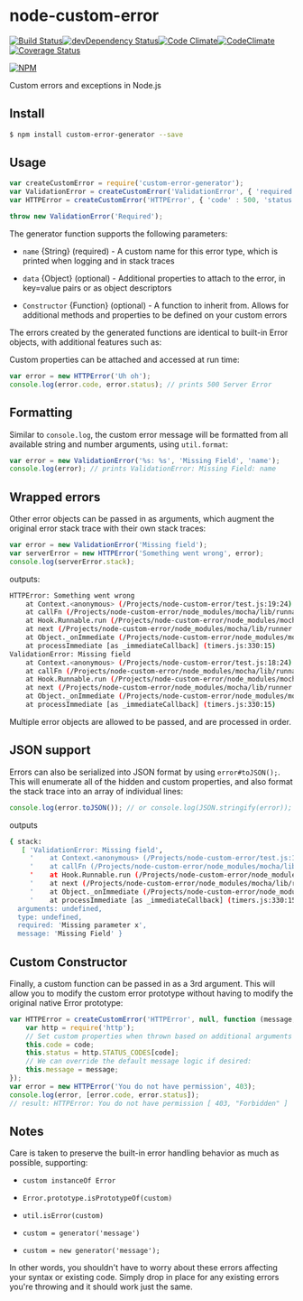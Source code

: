 node-custom-error
===================
[![Build Status](https://travis-ci.org/jproulx/node-custom-error.svg?branch=master)](https://travis-ci.org/jproulx/node-custom-error)[![devDependency Status](https://david-dm.org/jproulx/node-custom-error/dev-status.svg)](https://david-dm.org/jproulx/node-custom-error#info=devDependencies)[![Code Climate](https://codeclimate.com/github/jproulx/node-custom-error.png)](https://codeclimate.com/github/jproulx/node-custom-error)[![CodeClimate](https://codeclimate.com/github/jproulx/node-custom-error/coverage.png)](https://codeclimate.com/github/jproulx/node-custom-error)[![Coverage Status](https://coveralls.io/repos/jproulx/node-custom-error/badge.png?branch=master)](https://coveralls.io/r/jproulx/node-custom-error?branch=master)

[![NPM](https://nodei.co/npm/custom-error-generator.png)](https://nodei.co/npm/custom-error-generator/)

Custom errors and exceptions in Node.js

## Install

```bash
$ npm install custom-error-generator --save
```

## Usage

```javascript
var createCustomError = require('custom-error-generator');
var ValidationError = createCustomError('ValidationError', { 'required', 'Missing parameter x' }, TypeError);
var HTTPError = createCustomError('HTTPError', { 'code' : 500, 'status' : 'Server Error' });

throw new ValidationError('Required');
```

The generator function supports the following parameters:

* `name` {String} (required) - A custom name for this error type, which is printed when logging and in stack traces

* `data` {Object} (optional) - Additional properties to attach to the error, in key=value pairs or as object descriptors

* `Constructor` {Function} (optional) - A function to inherit from. Allows for additional methods and properties to be defined on your custom errors

The errors created by the generated functions are identical to built-in Error objects, with additional features such as:

Custom properties can be attached and accessed at run time:
```javascript
var error = new HTTPError('Uh oh');
console.log(error.code, error.status); // prints 500 Server Error
```

## Formatting

Similar to `console.log`, the custom error message will be formatted from all available string and number arguments, using `util.format`:
```javascript
var error = new ValidationError('%s: %s', 'Missing Field', 'name');
console.log(error); // prints ValidationError: Missing Field: name
```

## Wrapped errors

Other error objects can be passed in as arguments, which augment the original error stack trace with their own stack traces:
```javascript
var error = new ValidationError('Missing field');
var serverError = new HTTPError('Something went wrong', error);
console.log(serverError.stack);
```
outputs:
```bash
HTTPError: Something went wrong
    at Context.<anonymous> (/Projects/node-custom-error/test.js:19:24)
    at callFn (/Projects/node-custom-error/node_modules/mocha/lib/runnable.js:223:21)
    at Hook.Runnable.run (/Projects/node-custom-error/node_modules/mocha/lib/runnable.js:216:7)
    at next (/Projects/node-custom-error/node_modules/mocha/lib/runner.js:259:10)
    at Object._onImmediate (/Projects/node-custom-error/node_modules/mocha/lib/runner.js:276:5)
    at processImmediate [as _immediateCallback] (timers.js:330:15)
ValidationError: Missing field
    at Context.<anonymous> (/Projects/node-custom-error/test.js:18:24)
    at callFn (/Projects/node-custom-error/node_modules/mocha/lib/runnable.js:223:21)
    at Hook.Runnable.run (/Projects/node-custom-error/node_modules/mocha/lib/runnable.js:216:7)
    at next (/Projects/node-custom-error/node_modules/mocha/lib/runner.js:259:10)
    at Object._onImmediate (/Projects/node-custom-error/node_modules/mocha/lib/runner.js:276:5)
    at processImmediate [as _immediateCallback] (timers.js:330:15)
```
Multiple error objects are allowed to be passed, and are processed in order.

## JSON support
Errors can also be serialized into JSON format by using `error#toJSON();`. This will enumerate all of the hidden and custom properties, and also format the stack trace into an array of individual lines:

```javascript
console.log(error.toJSON()); // or console.log(JSON.stringify(error));
```
outputs
```bash
{ stack:
   [ 'ValidationError: Missing field',
     '    at Context.<anonymous> (/Projects/node-custom-error/test.js:17:24)',
     '    at callFn (/Projects/node-custom-error/node_modules/mocha/lib/runnable.js:223:21)',
     '    at Hook.Runnable.run (/Projects/node-custom-error/node_modules/mocha/lib/runnable.js:216:7)',
     '    at next (/Projects/node-custom-error/node_modules/mocha/lib/runner.js:259:10)',
     '    at Object._onImmediate (/Projects/node-custom-error/node_modules/mocha/lib/runner.js:276:5)',
     '    at processImmediate [as _immediateCallback] (timers.js:330:15)' ],
  arguments: undefined,
  type: undefined,
  required: 'Missing parameter x',
  message: 'Missing Field' }
```

## Custom Constructor
Finally, a custom function can be passed in as a 3rd argument. This will allow you to modify the custom error prototype without having to modify the original native Error prototype:

```javascript
var HTTPError = createCustomError('HTTPError', null, function (message, code) {
    var http = require('http');
    // Set custom properties when thrown based on additional arguments
    this.code = code;
    this.status = http.STATUS_CODES[code];
    // We can override the default message logic if desired:
    this.message = message;
});
var error = new HTTPError('You do not have permission', 403);
console.log(error, [error.code, error.status]);
// result: HTTPError: You do not have permission [ 403, "Forbidden" ]
```

## Notes
Care is taken to preserve the built-in error handling behavior as much as possible, supporting:

* `custom instanceOf Error`

* `Error.prototype.isPrototypeOf(custom)`

* `util.isError(custom)`

* `custom = generator('message')`

* `custom = new generator('message');`

In other words, you shouldn't have to worry about these errors affecting your syntax or existing code. Simply drop in place for any existing errors you're throwing and it should work just the same.

